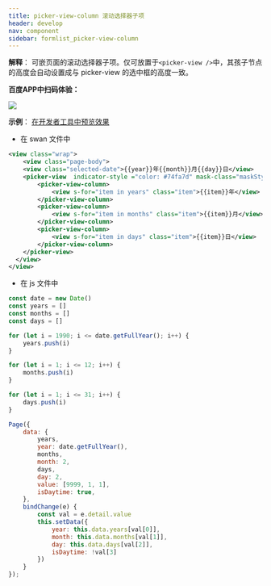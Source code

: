 ```yaml
---
title: picker-view-column 滚动选择器子项
header: develop
nav: component
sidebar: formlist_picker-view-column
---
```

 

**解释**：  可嵌页面的滚动选择器子项。仅可放置于`<picker-view />`中，其孩子节点的高度会自动设置成与 picker-view 的选中框的高度一致。

**百度APP中扫码体验：**

<img src="https://b.bdstatic.com/miniapp/assets/images/doc_demo/picker-view.png"  class="demo-qrcode-image" />

**示例**：
<a href="swanide://fragment/90e982e82a72eb9c469080bd3e7477091572919598850" title="在开发者工具中预览效果" target="_self">在开发者工具中预览效果</a>

* 在 swan 文件中

```xml
<view class="wrap">
    <view class="page-body">
    <view class="selected-date">{{year}}年{{month}}月{{day}}日</view>
    <picker-view  indicator-style ="color: #74fa7d" mask-class="maskStyle" style="width: 100%; height: 300px;" value="{{value}}" bindchange="bindChange">
        <picker-view-column>
            <view s-for="item in years" class="item">{{item}}年</view>
        </picker-view-column>
        <picker-view-column>
            <view s-for="item in months" class="item">{{item}}月</view>
        </picker-view-column>
        <picker-view-column>
            <view s-for="item in days" class="item">{{item}}日</view>
        </picker-view-column>
    </picker-view>
  </view>
</view>
```

* 在 js 文件中

```js
const date = new Date()
const years = []
const months = []
const days = []

for (let i = 1990; i <= date.getFullYear(); i++) {
    years.push(i)
}

for (let i = 1; i <= 12; i++) {
    months.push(i)
}

for (let i = 1; i <= 31; i++) {
    days.push(i)
}

Page({
    data: {
        years,
        year: date.getFullYear(),
        months,
        month: 2,
        days,
        day: 2,
        value: [9999, 1, 1],
        isDaytime: true,
    },
    bindChange(e) {
        const val = e.detail.value
        this.setData({
            year: this.data.years[val[0]],
            month: this.data.months[val[1]],
            day: this.data.days[val[2]],
            isDaytime: !val[3]
        })
    }
});
```



